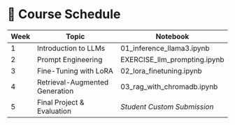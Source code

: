 
# 📅 Course Schedule

| Week | Topic                         | Notebook                                  |
|------|-------------------------------|-------------------------------------------|
| 1    | Introduction to LLMs          | 01_inference_llama3.ipynb                 |
| 2    | Prompt Engineering            | EXERCISE_llm_prompting.ipynb              |
| 3    | Fine-Tuning with LoRA         | 02_lora_finetuning.ipynb                  |
| 4    | Retrieval-Augmented Generation| 03_rag_with_chromadb.ipynb                |
| 5    | Final Project & Evaluation    | *Student Custom Submission*               |
